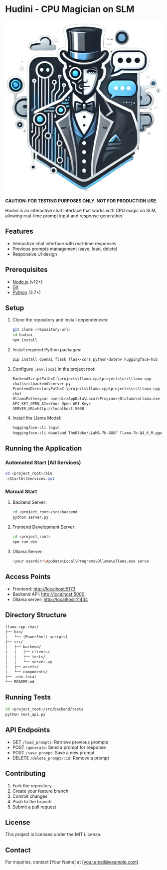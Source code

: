 # Hudini - CPU Magician on SLM

![Hudini Logo](./src/assets/hidini2.webp)

**CAUTION: FOR TESTING PURPOSES ONLY. NOT FOR PRODUCTION USE.**

Hudini is an interactive chat interface that works with CPU magic on SLM, allowing real-time prompt input and response generation.

## Features

- Interactive chat interface with real-time responses
- Previous prompts management (save, load, delete)
- Responsive UI design

## Prerequisites

- [Node.js](https://nodejs.org/) (v12+)
- [Git](https://git-scm.com/)
- [Python](https://www.python.org/) (3.7+)

## Setup

1. Clone the repository and install dependencies:
   ```bash
   git clone <repository-url>
   cd hudini
   npm install
   ```

2. Install required Python packages:
   ```bash
   pip install openai flask flask-cors python-dotenv huggingface-hub
   ```

3. Configure `.env.local` in the project root:
   ```plaintext
   BackendScriptPath=C:\projects\llama.cpp\projects\src\llama-cpp-chat\src\backend\server.py
   FrontendDirectoryPath=C:\projects\llama.cpp\projects\src\llama-cpp-chat
   OllamaPath=<your userdir>AppData\Local\Programs\Olalama\ollama.exe
   API_KEY_OPEN_AI=<Your Open API Key>
   SERVER_URL=http://localhost:5000
   ```

4. Install the Llama Model:
   ```bash
   huggingface-cli login
   huggingface-cli download TheBloke/LLaMA-7b-GGUF llama-7b.Q4_K_M.gguf --local-dir C:/projects/llama-cpp --local-dir-use-symlinks False
   ```

## Running the Application

### Automated Start (All Services)

```powershell
cd <project_root>/bin
.\StartAllServices.ps1
```

### Manual Start

1. Backend Server:
   ```bash
   cd <project_root>/src/backend
   python server.py
   ```

2. Frontend Development Server:
   ```bash
   cd <project_root>
   npm run dev
   ```

3. Ollama Server:
   ```bash
   <your userdir>\AppData\Local\Programs\Ollama\ollama.exe serve
   ```

## Access Points

- Frontend: [http://localhost:5173](http://localhost:5173)
- Backend API: [http://localhost:5000](http://localhost:5000)
- Ollama server: [http://localhost:11434](http://localhost:11434)

## Directory Structure

```
llama-cpp-chat/
├── bin/
│   └── (PowerShell scripts)
├── src/
│   ├── backend/
│   │   ├── clients/
│   │   ├── tests/
│   │   └── server.py
│   ├── assets/
│   └── components/
├── .env.local
└── README.md
```

## Running Tests

```bash
cd <project_root>/src/backend/tests
python test_api.py
```

## API Endpoints

- GET `/load_prompts`: Retrieve previous prompts
- POST `/generate`: Send a prompt for response
- POST `/save_prompt`: Save a new prompt
- DELETE `/delete_prompt/:id`: Remove a prompt

## Contributing

1. Fork the repository
2. Create your feature branch
3. Commit changes
4. Push to the branch
5. Submit a pull request

## License

This project is licensed under the MIT License.

## Contact

For inquiries, contact [Your Name] at [your.email@example.com].
